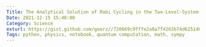 ```yaml
---
Title: The Analytical Solution of Rabi Cycling in the Two-Level-System
Date: 2021-12-15 15:48:00
Category: Science
exturl: https://gist.github.com/goerz//720669c9fffe2a8a7f4263b74d625140#file-2021-12_rabicycling_readme-md
Tags: python, physics, notebook, quantum computation, math, sympy
---
```

